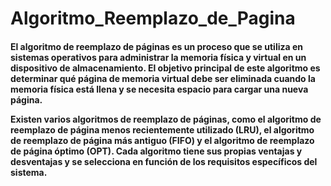 # Algoritmo_Reemplazo_de_Pagina
<h4>El algoritmo de reemplazo de páginas es un proceso que se utiliza en sistemas operativos para administrar la memoria física y virtual en un dispositivo de almacenamiento. El objetivo principal de este algoritmo es determinar qué página de memoria virtual debe ser eliminada cuando la memoria física está llena y se necesita espacio para cargar una nueva página.

Existen varios algoritmos de reemplazo de páginas, como el algoritmo de reemplazo de página menos recientemente utilizado (LRU), el algoritmo de reemplazo de página más antiguo (FIFO) y el algoritmo de reemplazo de página óptimo (OPT). Cada algoritmo tiene sus propias ventajas y desventajas y se selecciona en función de los requisitos específicos del sistema.</h4>